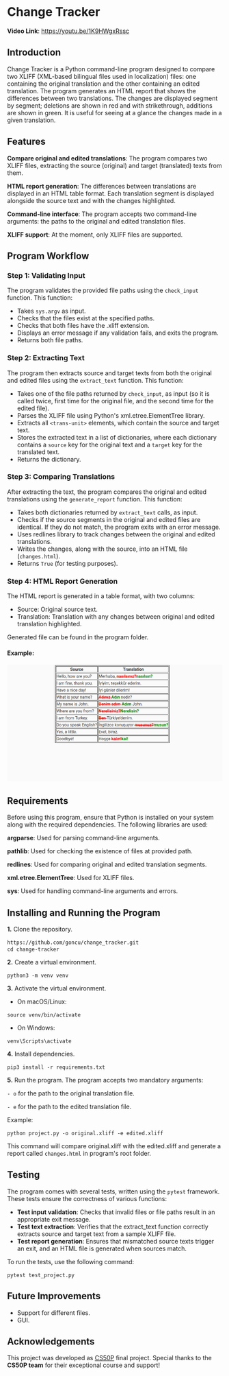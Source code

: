 # Change Tracker

**Video Link**: https://youtu.be/1K9HWgxRssc

## Introduction

Change Tracker is a Python command-line program designed to compare two XLIFF (XML-based bilingual files used in localization) files: one containing the original translation and the other containing an edited translation. The program generates an HTML report that shows the differences between two translations. The changes are displayed segment by segment; deletions are shown in red and with strikethrough, additions are shown in green. It is useful for seeing at a glance the changes made in a given translation.

## Features

**Compare original and edited translations**: The program compares two XLIFF files, extracting the source (original) and target (translated) texts from them.

**HTML report generation**: The differences between translations are displayed in an HTML table format. Each translation segment is displayed alongside the source text and with the changes highlighted.

**Command-line interface**: The program accepts two command-line arguments: the paths to the original and edited translation files.

**XLIFF support**: At the moment, only XLIFF files are supported.

## Program Workflow

### Step 1: Validating Input

The program validates the provided file paths using the `check_input` function. This function:

- Takes `sys.argv` as input.
- Checks that the files exist at the specified paths.
- Checks that both files have the .xliff extension.
- Displays an error message if any validation fails, and exits the program.
- Returns both file paths.

### Step 2: Extracting Text

The program then extracts source and target texts from both the original and edited files using the `extract_text` function. This function:

- Takes one of the file paths returned by `check_input`, as input (so it is called twice, first time for the original file, and the second time for the edited file).
- Parses the XLIFF file using Python's xml.etree.ElementTree library.
- Extracts all `<trans-unit>` elements, which contain the source and target text.
- Stores the extracted text in a list of dictionaries, where each dictionary contains a `source` key for the original text and a `target` key for the translated text.
- Returns the dictionary.

### Step 3: Comparing Translations

After extracting the text, the program compares the original and edited translations using the `generate_report` function. This function:

- Takes both dictionaries returned by `extract_text` calls, as input.
- Checks if the source segments in the original and edited files are identical. If they do not match, the program exits with an error message.
- Uses redlines library to track changes between the original and edited translations.
- Writes the changes, along with the source, into an HTML file (`changes.html`).
- Returns `True` (for testing purposes).

### Step 4: HTML Report Generation

The HTML report is generated in a table format, with two columns:

- Source: Original source text.
- Translation: Translation with any changes between original and edited translation highlighted.

Generated file can be found in the program folder.

#### Example:

![changes report](/asset/table.png)

## Requirements

Before using this program, ensure that Python is installed on your system along with the required dependencies. The following libraries are used:

**argparse**: Used for parsing command-line arguments.

**pathlib**: Used for checking the existence of files at provided path.

**redlines**: Used for comparing original and edited translation segments.

**xml.etree.ElementTree**: Used for XLIFF files.

**sys**: Used for handling command-line arguments and errors.

## Installing and Running the Program

**1.** Clone the repository.

```
https://github.com/goncu/change_tracker.git
cd change-tracker
```

**2.** Create a virtual environment.

```
python3 -m venv venv
```

**3.** Activate the virtual environment.

- On macOS/Linux:

```
source venv/bin/activate
```

- On Windows:

```
venv\Scripts\activate
```

**4.** Install dependencies.

```
pip3 install -r requirements.txt
```

**5.** Run the program. The program accepts two mandatory arguments:

`- o` for the path to the original translation file.

`- e` for the path to the edited translation file.

Example:


```
python project.py -o original.xliff -e edited.xliff
```

This command will compare original.xliff with the edited.xliff and generate a report called `changes.html` in program's root folder.

## Testing

The program comes with several tests, written using the `pytest` framework. These tests ensure the correctness of various functions:

- **Test input validation**: Checks that invalid files or file paths result in an appropriate exit message.
- **Test text extraction**: Verifies that the extract_text function correctly extracts source and target text from a sample XLIFF file.
- **Test report generation**: Ensures that mismatched source texts trigger an exit, and an HTML file is generated when sources match.

To run the tests, use the following command:
```
pytest test_project.py
```

## Future Improvements
- Support for different files.
- GUI.

## Acknowledgements


This project was developed as [CS50P](https://cs50.harvard.edu/python/2022/) final project. Special thanks to the **CS50P team** for their exceptional course and support!






